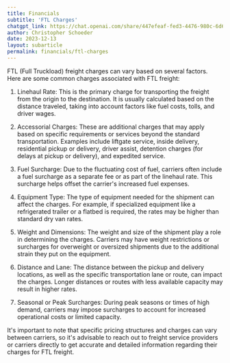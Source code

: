 ```yaml
---
title: Financials
subtitle: 'FTL Charges'
chatgpt_link: https://chat.openai.com/share/447efeaf-fed3-4476-980c-6d6cfadafc3d
author: Christopher Schoeder
date: 2023-12-13
layout: subarticle
permalink: financials/ftl-charges
---
```


FTL (Full Truckload) freight charges can vary based on several factors. Here are some common charges associated with FTL freight:

1. Linehaul Rate: This is the primary charge for transporting the freight from the origin to the destination. It is usually calculated based on the distance traveled, taking into account factors like fuel costs, tolls, and driver wages.

2. Accessorial Charges: These are additional charges that may apply based on specific requirements or services beyond the standard transportation. Examples include liftgate service, inside delivery, residential pickup or delivery, driver assist, detention charges (for delays at pickup or delivery), and expedited service.

3. Fuel Surcharge: Due to the fluctuating cost of fuel, carriers often include a fuel surcharge as a separate fee or as part of the linehaul rate. This surcharge helps offset the carrier's increased fuel expenses.

4. Equipment Type: The type of equipment needed for the shipment can affect the charges. For example, if specialized equipment like a refrigerated trailer or a flatbed is required, the rates may be higher than standard dry van rates.

5. Weight and Dimensions: The weight and size of the shipment play a role in determining the charges. Carriers may have weight restrictions or surcharges for overweight or oversized shipments due to the additional strain they put on the equipment.

6. Distance and Lane: The distance between the pickup and delivery locations, as well as the specific transportation lane or route, can impact the charges. Longer distances or routes with less available capacity may result in higher rates.

7. Seasonal or Peak Surcharges: During peak seasons or times of high demand, carriers may impose surcharges to account for increased operational costs or limited capacity.

It's important to note that specific pricing structures and charges can vary between carriers, so it's advisable to reach out to freight service providers or carriers directly to get accurate and detailed information regarding their charges for FTL freight.
